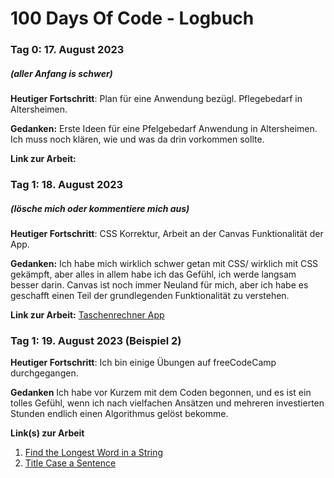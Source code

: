 # 100 Days Of Code - Logbuch

### Tag 0: 17. August 2023
##### (aller Anfang is schwer)

**Heutiger Fortschritt**: Plan für eine Anwendung bezügl. Pflegebedarf in Altersheimen.

**Gedanken:** Erste Ideen für eine Pfelgebedarf Anwendung in Altersheimen. Ich muss noch klären, wie und was da drin vorkommen sollte.

**Link zur Arbeit:** 

### Tag 1: 18. August 2023
##### (lösche mich oder kommentiere mich aus)

**Heutiger Fortschritt**: CSS Korrektur, Arbeit an der Canvas Funktionalität der App.

**Gedanken:** Ich habe mich wirklich schwer getan mit CSS/ wirklich mit CSS gekämpft, aber alles in allem habe ich das Gefühl, ich werde langsam besser darin. Canvas ist noch immer Neuland für mich, aber ich habe es geschafft einen Teil der grundlegenden Funktionalität zu verstehen.

**Link zur Arbeit:** [Taschenrechner App](http://www.example.com)


### Tag 1: 19. August 2023 (Beispiel 2)

**Heutiger Fortschritt**: Ich bin einige Übungen auf freeCodeCamp durchgegangen.

**Gedanken** Ich habe vor Kurzem mit dem Coden begonnen, und es ist ein tolles Gefühl, wenn ich nach vielfachen Ansätzen und mehreren investierten Stunden endlich einen Algorithmus gelöst bekomme.

**Link(s) zur Arbeit**
1. [Find the Longest Word in a String](https://www.freecodecamp.com/challenges/find-the-longest-word-in-a-string)
2. [Title Case a Sentence](https://www.freecodecamp.com/challenges/title-case-a-sentence)